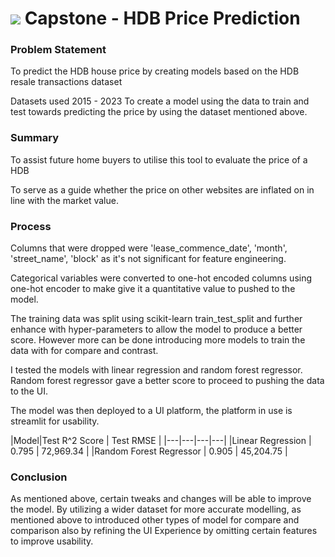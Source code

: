 # ![](https://ga-dash.s3.amazonaws.com/production/assets/logo-9f88ae6c9c3871690e33280fcf557f33.png) Capstone - HDB Price Prediction


### Problem Statement

To predict the HDB house price by creating models based on the HDB resale transactions dataset

Datasets used 2015 - 2023
To create a  model using the data to train and test towards predicting the price by using the dataset mentioned above.

### Summary

To assist future home buyers to utilise this tool to evaluate the price of a HDB

To serve as a guide whether the price on other websites are inflated on in line with the market value.


### Process

Columns that were dropped were 'lease_commence_date', 'month', 'street_name', 'block' as it's not significant for feature engineering.

Categorical variables were converted to one-hot encoded columns using one-hot encoder to make give it a quantitative value to pushed to the model.

The training data was split using scikit-learn train_test_split and further enhance with hyper-parameters to allow the model to produce a better score.
However more can be done introducing more models to train the data with for compare and contrast.

I tested the models with linear regression and random forest regressor. Random forest regressor gave a better score to proceed to pushing the data to the UI.

The model was then deployed to a UI platform, the platform in use is streamlit for usability.

|Model|Test R^2 Score | Test RMSE |
|---|---|---|---|
|Linear Regression | 0.795 | 72,969.34 | 
|Random Forest Regressor | 0.905 | 45,204.75 |


### Conclusion

As mentioned above, certain tweaks and changes will be able to improve the model.
By utilizing a wider dataset for more accurate modelling, as mentioned above to introduced other types of model for compare and comparison also by refining the UI Experience by omitting certain features to improve usability.

